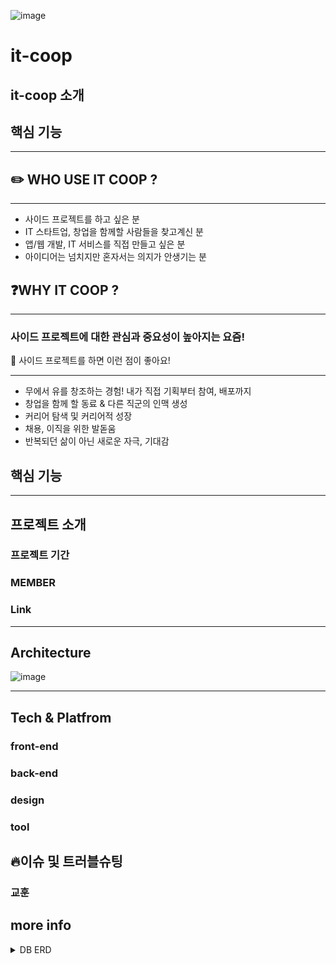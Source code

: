![image](https://user-images.githubusercontent.com/48893036/162202797-b9d11385-d363-4872-8f69-361ba9fb6228.png)

# it-coop

## it-coop 소개


## 핵심 기능


<hr/>

## ✏️ WHO USE IT COOP ?

---

- 사이드 프로젝트를 하고 싶은 분
- IT 스타트업, 창업을 함께할 사람들을 찾고계신 분
- 앱/웹 개발, IT 서비스를 직접 만들고 싶은 분
- 아이디어는 넘치지만 혼자서는 의지가 안생기는 분

## ❓WHY IT COOP ?

---

### 사이드 프로젝트에 대한 관심과 중요성이 높아지는 요즘!

<aside>
📢  사이드 프로젝트를 하면 이런 점이 좋아요!

</aside>

---

- 무에서 유를 창조하는 경험! 내가 직접 기획부터 참여, 배포까지
- 창업을 함께 할 동료 & 다른 직군의 인맥 생성
- 커리어 탐색 및 커리어적 성장
- 채용, 이직을 위한 발돋움
- 반복되던 삶이 아닌 새로운 자극, 기대감
## 핵심 기능


<hr/>

## 프로젝트 소개

### 프로젝트 기간

### MEMBER

### Link

<hr/>


## Architecture

![image](https://user-images.githubusercontent.com/48893036/162189441-14f99bf8-740a-497d-986d-136c32d5d371.png)

<hr/>

## Tech & Platfrom

### front-end

### back-end

### design

### tool


## 🔥이슈 및 트러블슈팅

### 교훈

## more info
<details>
<summary> DB ERD </summary>
<div markdown="1">

![image](https://user-images.githubusercontent.com/48893036/162195875-c367e352-da7b-4195-bd3b-33298abf7b43.png)


</div>
</details>

<!--
**Here are some ideas to get you started:**

🙋‍♀️ A short introduction - what is your organization all about?
🌈 Contribution guidelines - how can the community get involved?
👩‍💻 Useful resources - where can the community find your docs? Is there anything else the community should know?
🍿 Fun facts - what does your team eat for breakfast?
🧙 Remember, you can do mighty things with the power of [Markdown](https://docs.github.com/github/writing-on-github/getting-started-with-writing-and-formatting-on-github/basic-writing-and-formatting-syntax)
-->
